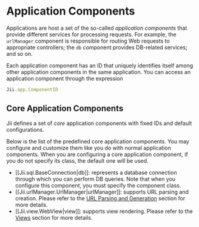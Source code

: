 Application Components
======================

Applications are host a set of the so-called *application components* that provide different services for processing
requests. For example, the `urlManager` component is responsible for routing Web requests to appropriate controllers;
the `db` component provides DB-related services; and so on.

Each application component has an ID that uniquely identifies itself among other application components
in the same application. You can access an application component through the expression

```js
Jii.app.ComponentID
```


## Core Application Components <span id="core-application-components"></span>

Jii defines a set of *core* application components with fixed IDs and default configurations.

Below is the list of the predefined core application components. You may configure and customize them
like you do with normal application components. When you are configuring a core application component,
if you do not specify its class, the default one will be used.

* [[Jii.sql.BaseConnection|db]]: represents a database connection through which you can perform DB queries.
  Note that when you configure this component, you must specify the component class.
* [[Jii.urlManager.UrlManager|urlManager]]: supports URL parsing and creation.
  Please refer to the [URL Parsing and Generation](runtime-routing) section for more details.
* [[Jii.view.WebView|view]]: supports view rendering.
  Please refer to the [Views](structure-views) section for more details.

